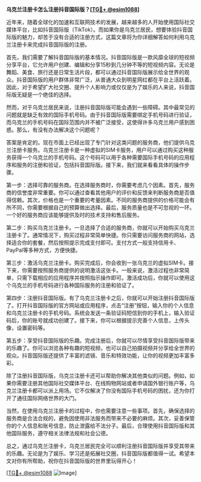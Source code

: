 **乌克兰注册卡怎么注册抖音国际版？[[TG💪+ @esim1088](https://t.me/s/esim1088)]**

近年来，随着全球化的加速和互联网技术的发展，越来越多的人开始使用国际社交媒体平台，比如抖音国际版（TikTok）。而如果你是乌克兰居民，想要体验抖音国际版的魅力，却苦于没有合适的注册方式，这篇文章将为你详细解答如何利用乌克兰注册卡来完成抖音国际版的注册。

首先，我们需要了解抖音国际版的基本情况。抖音国际版是一款风靡全球的短视频分享平台，它允许用户创建、编辑和分享15秒到几分钟不等的短视频内容。无论是舞蹈、美食、旅行还是日常生活片段，都可以通过抖音国际版展示给全世界的观众。抖音国际版的用户群体非常广泛，从普通大众到明星网红都在平台上活跃着。因此，对于希望扩大社交圈、提升个人影响力或仅仅是为了娱乐的人来说，抖音国际版无疑是一个绝佳的选择。

然而，对于乌克兰居民来说，注册抖音国际版可能会遇到一些障碍。其中最常见的问题就是缺乏有效的国际手机号码。由于抖音国际版需要绑定手机号码进行验证，而乌克兰的手机号码在国际范围内并不被广泛接受，这使得许多乌克兰用户感到困惑。那么，有没有办法解决这个问题呢？

答案是肯定的。现在市面上已经出现了专门针对这类问题的服务商，他们提供乌克兰注册卡服务。乌克兰注册卡是一种虚拟的SIM卡服务，用户可以通过购买这种服务获得一个乌克兰的手机号码。这个号码可以用于各种需要国际手机号码的应用程序和服务的注册和验证，包括抖音国际版。接下来，我们就来看看具体的操作步骤。

第一步：选择可靠的服务商。在选择服务商时，你需要考虑几个因素。首先，服务商的信誉度非常重要。你可以通过查看其他用户的评价和反馈来判断服务商是否值得信赖。其次，价格也是一个重要的考量因素。不同的服务商提供的价格可能会有所不同，你需要根据自己的预算做出选择。最后，服务质量也是不可忽视的一环。一个好的服务商应该能够提供及时的技术支持和售后服务。

第二步：购买乌克兰注册卡。一旦选择了合适的服务商，你就可以开始购买乌克兰注册卡了。通常情况下，购买过程非常简单快捷。你只需要访问服务商的网站，选择适合你的套餐，然后按照提示完成支付即可。支付方式一般支持信用卡、PayPal等多种方式，方便快捷。

第三步：激活乌克兰注册卡。购买完成后，你会收到一张乌克兰的虚拟SIM卡。接下来，你需要按照服务商提供的说明激活这张卡。一般来说，激活过程也非常简单，只需下载相应的应用程序并按照指示操作即可。激活成功后，你就可以使用这个乌克兰的手机号码进行各种国际服务的注册和验证了。

第四步：注册抖音国际版。有了乌克兰注册卡之后，你就可以开始注册抖音国际版了。打开抖音国际版的官方网站或应用程序，点击“注册”按钮，输入你的个人信息和乌克兰注册卡的手机号码。系统会发送一条验证码短信到你的手机上，输入验证码后，你的账号就成功创建了。接下来，你可以根据提示完善个人信息，上传头像，设置密码等。

第五步：享受抖音国际版的乐趣。完成注册后，你就可以尽情享受抖音国际版带来的乐趣了。你可以浏览各种有趣的短视频，也可以自己拍摄视频并分享给全世界的观众。抖音国际版还提供了丰富的滤镜、音乐和特效功能，让你的视频更加丰富多彩。

除了注册抖音国际版，乌克兰注册卡还可以帮助你解决其他类似的问题。例如，如果你需要注册其他国际社交媒体平台、在线购物网站或者申请国外银行账户等，乌克兰注册卡都可以派上用场。它不仅解决了你没有国际手机号码的困扰，还为你打开了通往国际网络世界的大门。

当然，在使用乌克兰注册卡的过程中，你也需要注意一些事项。首先，确保选择的服务商是合法合规的，避免因使用非法服务而带来不必要的麻烦。其次，妥善保管你的个人信息和账号信息，防止泄露给不法分子。最后，合理使用抖音国际版和其他国际服务，遵守相关法律法规和社会公德。

总之，通过乌克兰注册卡，乌克兰居民完全可以顺利注册抖音国际版并享受其带来的乐趣。无论是为了娱乐、学习还是拓展社交圈，抖音国际版都值得一试。希望本文对你有所帮助，祝你在抖音国际版的世界里玩得开心！

[[TG💪+ @esim1088](https://t.me/s/esim1088) ![Image](https://i.postimg.cc/4NQfJmqS/Snipaste-2025-05-13-00-14-12.png)]